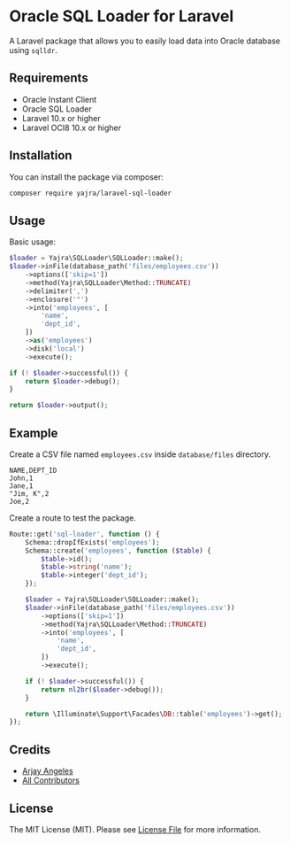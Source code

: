 # Oracle SQL Loader for Laravel

A Laravel package that allows you to easily load data into Oracle database using `sqlldr`.

## Requirements

- Oracle Instant Client
- Oracle SQL Loader
- Laravel 10.x or higher
- Laravel OCI8 10.x or higher

## Installation

You can install the package via composer:

```bash
composer require yajra/laravel-sql-loader
```

## Usage

Basic usage:

```php
$loader = Yajra\SQLLoader\SQLLoader::make();
$loader->inFile(database_path('files/employees.csv'))
    ->options(['skip=1'])
    ->method(Yajra\SQLLoader\Method::TRUNCATE)
    ->delimiter(',')
    ->enclosure('"')
    ->into('employees', [
        'name',
        'dept_id',
    ])
    ->as('employees')
    ->disk('local')
    ->execute();

if (! $loader->successful()) {
    return $loader->debug();
}

return $loader->output();
```

## Example

Create a CSV file named `employees.csv` inside `database/files` directory.

```csv
NAME,DEPT_ID
John,1
Jane,1
"Jim, K",2
Joe,2
```

Create a route to test the package.

```php
Route::get('sql-loader', function () {
    Schema::dropIfExists('employees');
    Schema::create('employees', function ($table) {
        $table->id();
        $table->string('name');
        $table->integer('dept_id');
    });

    $loader = Yajra\SQLLoader\SQLLoader::make();
    $loader->inFile(database_path('files/employees.csv'))
        ->options(['skip=1'])
        ->method(Yajra\SQLLoader\Method::TRUNCATE)
        ->into('employees', [
            'name',
            'dept_id',
        ])
        ->execute();

    if (! $loader->successful()) {
        return nl2br($loader->debug());
    }

    return \Illuminate\Support\Facades\DB::table('employees')->get();
});
```

## Credits

- [Arjay Angeles][link-author]
- [All Contributors][link-contributors]

## License

The MIT License (MIT). Please see [License File](LICENSE.md) for more information.

[link-author]: https://github.com/yajra
[link-contributors]: ../../contributors
